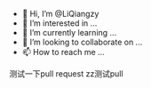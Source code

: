 - 👋 Hi, I’m @LiQiangzy
- 👀 I’m interested in ...
- 🌱 I’m currently learning ...
- 💞️ I’m looking to collaborate on ...
- 📫 How to reach me ...

<!---
LiQiangzy/LiQiangzy is a ✨ special ✨ repository because its `README.md` (this file) appears on your GitHub profile.
You can click the Preview link to take a look at your changes.
--->
测试一下pull request
zz测试pull
